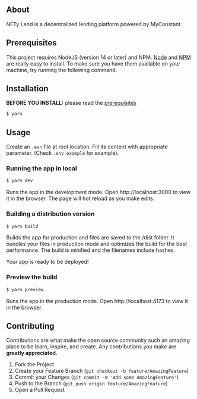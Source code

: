 ## About

NFTy Lend is a decentralized lending platform powered by MyConstant.

## Prerequisites

This project requires NodeJS (version 14 or later) and NPM.
[Node](http://nodejs.org/) and [NPM](https://npmjs.org/) are really easy to install.
To make sure you have them available on your machine,
try running the following command.

## Installation

**BEFORE YOU INSTALL:** please read the [prerequisites](#prerequisites)

```sh
$ yarn
```

## Usage

Create an `.evn` file at root location. Fill its content with appropriate parameter. (Check `.env.example` for example).

### Running the app in local

```sh
$ yarn dev
```
Runs the app in the development mode. Open http://localhost:3000 to view it in the browser. The page will hot reload as you make edits.

### Building a distribution version

```sh
$ yarn build
```

Builds the app for production and files are saved to the /dist folder. It bundles your files in production mode and optimizes the build for the best performance. The build is minified and the filenames include hashes.

Your app is ready to be deployed!

### Preview the build

```sh
$ yarn preview
```

Runs the app in the production mode. Open http://localhost:4173 to view it in the browser.

## Contributing

Contributions are what make the open source community such an amazing place to be learn, inspire, and create. Any contributions you make are **greatly appreciated**.

1. Fork the Project
2. Create your Feature Branch (`git checkout -b feature/AmazingFeature`)
3. Commit your Changes (`git commit -m 'Add some AmazingFeature'`)
4. Push to the Branch (`git push origin feature/AmazingFeature`)
5. Open a Pull Request
